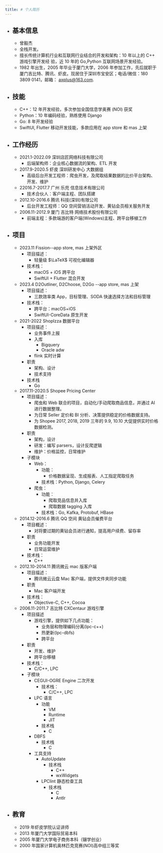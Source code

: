 ```yaml
---
title: # 个人简历
---
```

-   ## 基本信息
    -   曾毅杰
    -   全栈开发。
    -   擅长传统计算机行业和互联网行业结合的开发和架构：10 年以上的 C++ 游戏引擎开发经 验，近 10 年的 Go,Python 互联网场景开发经验。
    -   1982 年出生，2005 年毕业于厦门大学，2006 年参加工作，先后就职于厦门吉比特、腾讯、虾皮。现居住于深圳市宝安区；电话/微信：180 3809 0141，邮箱： axplus@163.com.
-   ## 技能
    -   C++：12 年开发经验，多次参加全国信息学奥赛 (NOI) 获奖
    -   Python：10 年编码经验，熟练使用 Django
    -   Go: 8 年开发经验
    -   SwiftUI, Flutter 移动开发技能，多款应用在 app store 和 mas 上架
-   ## 工作经历
    -   2021.1-2022.09 深圳店匠网络科技有限公司
        -   后端架构师：企业核心数据流的架构、ETL 开发
    -   2017.9-2020.5 虾皮 深圳研发中心 大数据组
        -   高级后台开发工程师：爬虫开发，及爬取结果数据的比价平台架构、开发、维护
    -   22016.7-2017.7 广州 乐兜 信息技术有限公司
        -   技术合伙人：客户端主程、团队搭建
    -   2012.10-2016.6 腾讯 科技(深圳)有限公司
        -   后台开发工程师：QQ 空间营销活动开发、黄钻会员相关服务开发
    -   2006.11-2012.9 厦门 吉比特 网络技术股份有限公司
        -   前端主程：多款端游的客户端(Windows)主程、跨平台移植工作
-   ## 项目
    -   2023.11 Fission--app store, mas 上架外区
        -   项目描述：
            -   轻量级 $\LaTeX$ 可视化编辑器
        -   技术栈：
            -   macOS + iOS 跨平台
            -   SwiftUI + Flutter 混合开发
    -   2023.4 D2Outliner, D2Choose, D2Go --app store, mas 上架
        -   项目描述：
            -   三款效率类 App，目标管理、SODA 快速选择方法和目标管理
        -   技术栈：
            -   跨平台：macOS+iOS
            -   SwiftUI-CoreData 原生开发
    -   2021-2022 Shoplzza 数据平台
        -   项目描述：
            -   业务事件上报
            -   入库
                -   Bigquery
                -   Oracle adw
            -   flink 实时计算
        -   职责
            -   架构、设计
            -   技术支持
        -   技术栈
            -   Go
    -   2017.11-2020.5 Shopee Pricing Center
        -   项目描述：
            -   爬虫和 Web 联合的项目，自动化/手动爬取商品信息，并通过 AI 进行数据整理。
            -   为日常 Seller 定价和 BI 分析、决策提供稳定的价格数据支持。
            -   为 Shopee 2017, 2018, 2019 三年的 9.9, 10.10 大促提供实时价格数据检测。
        -   职责
            -   架构，设计
            -   研发：编写 parsers，设计反爬逻辑
            -   维护：价格监控，日常维护
        -   子模块
            -   Web：
                -   功能：
                    -   价格数据呈现、生成报表、人工指定爬取任务
                -   技术栈：Python, Django, Celery
            -   爬虫：
                -   功能：
                    -   爬取竞品信息并入库
                    -   爬取数据 tagging 入库
                -   技术栈：Go, Kafka, Protobuf, HBase
    -   2014.12-2016.6 腾讯 QQ 空间 黄钻会员催费平台
        -   项目概述：
            -   对将要过期的黄钻会员进行通知，提高用户续费、留存率
        -   职责
            -   业务功能开发
            -   日常运营维护
        -   技术栈：
            -   C++
    -   2012.10-2014.11 腾讯微云 mac 版客户端
        -   项目描述：
            -   腾讯微云云盘 Mac 客户端，提供文件夹同步功能
        -   职责
            -   Mac 客户端开发
        -   技术栈：
            -   Objective-C, C++, Cocoa
    -   2006.11-2011.7 吉比特 CXCentaur 游戏引擎
        -   项目描述
            -   游戏引擎，提供如下几点功能：
                -   业务层和物理编码分离(lpc-c++)
                -   热更新(lpc-dbfs)
                -   跨平台
        -   职责
            -   开发、维护
            -   跨平台移植
        -   技术栈：
            -   C/C++, LPC
        -   子模块
            -   CEGUI-OGRE Engine 二次开发
                -   技术栈：
                    -   C/C++, LPC
            -   LPC 语言
                -   功能
                    -   VM
                    -   Runtime
                    -   JIT
                -   技术栈
                    -   C
            -   DBFS
                -   技术栈
                    -   C
            -   工具支持
                -   AutoUpdate
                    -   技术栈
                        -   C++
                        -   wxWidgets
                -   LPClint 静态检查工具
                    -   技术栈
                        -   C
                        -   Antlr
-   ## 教育
    -   2019 年虾皮学院认证讲师
    -   2013 年厦门大学国际贸易本科
    -   2005 年厦门大学电子商务本科（辍学创业）
    -   2000 年国家计算机奥林匹克竞赛(NOI)高中组三等奖

